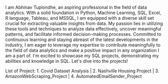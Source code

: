 I am Abhinav Tuplondhe, an aspiring professional in the field of data analytics. With a solid foundation in Python, Machine Learning, SQL, Excel, R language, Tableau, and MSSQL, I am equipped with a diverse skill set crucial for extracting valuable insights from data. My passion lies in utilizing these tools and techniques to analyze data effectively, uncover meaningful patterns, and facilitate informed decision-making processes. Committed to continuous learning and staying abreast of the latest developments in the industry, I am eager to leverage my expertise to contribute meaningfully to the field of data analytics and make a positive impact in any organization I am a part of.
I'm excited to showcase my SQL projects, demonstrating my abilities and knowledge in SQL. Let's dive into the projects!

List of Project:
      1. Covid Dataset Analysis | 2. Nashville Housing Project | 3. AmazonWebScraping_Project | 4. AutomatedEmailSender_Project
